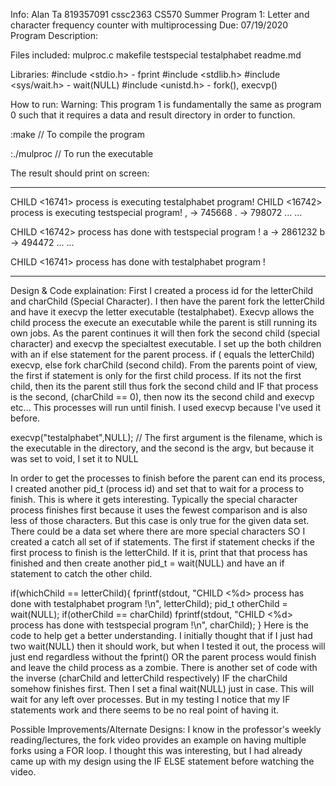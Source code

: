 Info:
Alan Ta
819357091
cssc2363
CS570 Summer
Program 1: Letter and character frequency counter with multiprocessing
Due: 07/19/2020
Program Description: 

Files included:
mulproc.c
makefile
testspecial
testalphabet
readme.md

Libraries:
#include <stdio.h> - fprint
#include <stdlib.h>
#include <sys/wait.h> - wait(NULL)
#include <unistd.h> - fork(), execvp()


How to run:
Warning: This program 1 is fundamentally the same as program 0 such that it requires a data and result directory in order to function. 

:make // To compile the program

:./mulproc // To run the executable 

The result should print on screen:
**************************************************************
 CHILD <16741> process is executing testalphabet program!
 CHILD <16742> process is executing testspecial program!
, -> 745668
. -> 798072
... ...

CHILD <16742> process has done with testspecial program !
a -> 2861232
b -> 494472
... ...

CHILD <16741> process has done with testalphabet program !
***************************************************************

Design & Code explaination:
First I created a process id for the letterChild and charChild (Special Character). I then have the parent fork the letterChild and have it execvp the letter executable (testalphabet). Execvp allows the child process the execute an executable while the parent is still running its own jobs. As the parent continues it will then fork the second child (special character) and execvp the specialtest executable. I set up the both children with an if else statement for the parent process. if ( equals the letterChild) execvp, else fork charChild (second child). From the parents point of view, the first if statement is only for the first child process. If its not the first child, then its the parent still thus fork the second child and IF that process is the second, (charChild == 0), then now its the second child and execvp etc...
This processes will run until finish. I used execvp because I've used it before. 

execvp("testalphabet",NULL);
// The first argument is the filename, which is the executable in the directory, and the second is the argv, but because it was set to void, I set it to NULL 
 
In order to get the processes to finish before the parent can end its process, I created another pid_t (process id) and set that to wait for a process to finish. This is where it gets interesting. Typically the special character process finishes first because it uses the fewest comparison and is also less of those characters. But this case is only true for the given data set. There could be a data set where there are more special characters SO
I created a catch all set of if statements. The first if statement checks if the first process to finish is the letterChild. If it is, print that that process has finished and then create another pid_t = wait(NULL) and have an if statement to catch the other child.

if(whichChild == letterChild){
        fprintf(stdout, "CHILD <%d> process has done with testalphabet program !\n", letterChild);
        pid_t otherChild = wait(NULL);
        if(otherChild == charChild)
            fprintf(stdout, "CHILD <%d> process has done with testspecial program !\n", charChild);
    }
Here is the code to help get a better understanding. I initially thought that if I just had two wait(NULL) then it should work, but when I tested it out, the process will just end regardless without the fprint() OR the parent process would finish and leave the child process as a zombie. There is another set of code with the inverse (charChild and letterChild respectively) IF the charChild somehow finishes first. 
Then I set a final wait(NULL) just in case. This will wait for any left over processes. But in my testing I notice that my IF statements work and there seems to be no real point of having it. 

Possible Improvements/Alternate Designs:
I know in the professor's weekly reading/lectures, the fork video provides an example on having multiple forks using a FOR loop. I thought this was interesting, but I had already came up with my design using the IF ELSE statement before watching the video.